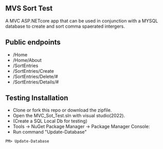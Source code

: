 ## MVS Sort Test
A MVC ASP.NETcore app that can be used in conjunction with a MYSQL database to create and sort comma spaerated intergers.

## Public endpoints
- /Home
- /Home/About
- /SortEntries
- /SortEntries/Create
- /SortEntries/Delete/#
- /SortEntries/Details/#

## Testing Installation
- Clone or fork this repo or download the zipfile.
- Open the MVC_Sot_Test.sln with visual studio(2022).
- (Create a SQL Local Db for testing) 
- Tools -> NuGet Package Manager -> Package Manager Console: 
- Run command  "Update-Database"
```
PM> Update-Database
```
